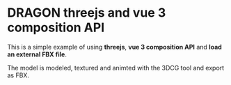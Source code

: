 # DRAGON threejs and vue 3 composition API
This is a simple example of using **threejs**, **vue 3 composition API** and **load an external FBX file**. 

The model is modeled, textured and animted with the 3DCG tool and export as FBX. 


